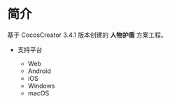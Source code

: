 
# 简介
基于 CocosCreator 3.4.1 版本创建的 **人物护盾** 方案工程。


* 支持平台

    - Web
    - Android
    - iOS
    - Windows
    - macOS